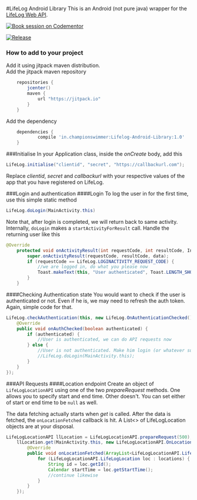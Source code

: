#LifeLog Android Library
This is an Android (not pure java) wrapper for the [LifeLog Web API](https://developer.sony.com/develop/services/lifelog-api).

[![Book session on Codementor](https://cdn.codementor.io/badges/book_session_github.svg)](https://www.codementor.io/championswimmer?utm_source=github&utm_medium=button&utm_term=championswimmer&utm_campaign=github)

[![Release](https://jitpack.io/v/in.championswimmer/Lifelog-Android-Library.svg?label=maven)](https://jitpack.io/#in.championswimmer/Lifelog-Android-Library)

### How to add to your project

Add it using jitpack maven distribution.  
Add the jitpack maven repository

```groovy
    repositories {
        jcenter()
        maven {
            url "https://jitpack.io"
        }
    }
```

Add the dependency

```groovy
    dependencies {
	        compile 'in.championswimmer:Lifelog-Android-Library:1.0'
	}
```


###Initialise
In your Application class, inside the _onCreate_ body, add this

```java
LifeLog.initialise("clientid", "secret", "https://callbackurl.com");
```

Replace _clientid_, _secret_ and _callbackurl_ with your respective values of the app that
you have registered on LifeLog.

###Login and authentication
####Login
To log the user in for the first time, use this simple static method

```java
LifeLog.doLogin(MainActivity.this)
```

Note that, after login is completed, we will return back to same activity.
Internally, `doLogin` makes a `startActivityForResult` call. Handle the returning user like this

```java
@Override
    protected void onActivityResult(int requestCode, int resultCode, Intent data) {
        super.onActivityResult(requestCode, resultCode, data);
        if (requestCode == LifeLog.LOGINACTIVITY_REQUEST_CODE) {
            //we are logged in, do what you please now
            Toast.makeText(this, "User authenticated", Toast.LENGTH_SHORT).show();
        }
    }
```

####Checking Authentication state
You would want to check if the user is authenticated or not. Even if he is, we may need to refresh
the auth token. Again, simple code for that.
```java
LifeLog.checkAuthentication(this, new LifeLog.OnAuthenticationChecked() {
    @Override
    public void onAuthChecked(boolean authenticated) {
        if (authenticated) {
            //User is authenticated, we can do API requests now
        } else {
            //User is not authenticated. Make him login (or whatever suits your app's flow)
            //LifeLog.doLogin(MainActivity.this);
        }
    }
});
```

###API Requests
####Location endpoint
Create an object of `LifeLogLocationAPI` using one of the two _prepareRequest_ methods.
One allows you to specify start and end time. Other doesn't. You can set either of start or end
time to be `null` as well.

The data fetching actually starts when _get_ is called. After the data is fetched, the `onLocationFetched`
callback is hit.
A List<> of LifeLogLocation objects are at your disposal.

```java
LifeLogLocationAPI llLocation = LifeLogLocationAPI.prepareRequest(500);
    llLocation.get(MainActivity.this, new LifeLogLocationAPI.OnLocationFetched() {
        @Override
        public void onLocationFetched(ArrayList<LifeLogLocationAPI.LifeLogLocation> locations) {
            for (LifeLogLocationAPI.LifeLogLocation loc : locations) {
                String id = loc.getId();
                Calendar startTime = loc.getStartTime();
                //continue likewise
            }
        }
    });
```
